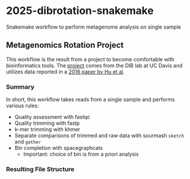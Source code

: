 # 2025-dibrotation-snakemake
Snakemake workflow to perform metagenome analysis on single sample

## Metagenomics Rotation Project
This workflow is the result from a project to become comfortable with bioinformatics tools. The [project](https://dib-lab.github.io/dib_rotation/) comes from the DIB lab at UC Davis and utilizes data reported in a [2016 paper by Hu et al](https://journals.asm.org/doi/10.1128/mbio.01669-15).  
  
### Summary
In short, this workflow takes reads from a single sample and performs various rules:
* Quality assessment with fastqc
* Quality trimming with fastp
* k-mer trimming with khmer
* Separate comparisons of trimmed and raw data with sourmash `sketch` and `gather`
* Bin completion with spacegraphcats
  * Important: choice of bin is from a priori analysis
  
### Resulting File Structure
